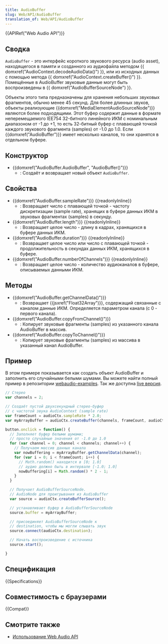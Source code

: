 ```yaml
---
title: AudioBuffer
slug: Web/API/AudioBuffer
translation_of: Web/API/AudioBuffer
---
```


{{APIRef("Web Audio API")}}

## Сводка

`AudioBuffer` - это интерфейс короткого звукового ресурса (audio asset), находящегося в памяти и созданного из аудиофайла методом {{ domxref("AudioContext.decodeAudioData()") }}, или из исходных данных с помощью метода {{ domxref("AudioContext.createBuffer()") }}. Помещённые в AudioBuffer звуковые данные могут быть воспроизведены в {{ domxref("AudioBufferSourceNode") }}.

Объекты этого типа предназначены для хранения небольших звуковых фрагментов, обычно менее 45 секунд. Для более длинных звуков, объекты реализующие {{domxref("MediaElementAudioSourceNode")}} являются более подходящими. Этот буфер содержит данные в формате неперемещаемого IEE754 32-битного линейного ИКМ с номинальным диапазоном от -1 до +1, то есть 32-битный буфер с плавающей точкой каждого звукового фрагмента (samples) от -1.0 до 1.0. Если {{domxref("AudioBuffer")}} имеет несколько каналов, то они хранятся в отдельном буфере.

## Конструктор

- {{domxref("AudioBuffer.AudioBuffer", "AudioBuffer()")}}
  - : Создаёт и возвращает новый объект `AudioBuffer`.

## Свойства

- {{domxref("AudioBuffer.sampleRate")}} {{readonlyInline}}
  - : Возвращает число с плавающей точкой - частоту дискретизации (sample rate), хранящих в буфере данных ИКМ в звуковых фрагментах (samples) в секунду.
- {{domxref("AudioBuffer.length")}} {{readonlyInline}}
  - : Возвращает целое число - длину в кадрах, хранящихся в буфере данных ИКМ.
- {{domxref("AudioBuffer.duration")}} {{readonlyInline}}
  - : Возвращает целое число или число с плавающей точкой - продолжительность в секундах данных ИКМ, хранящихся в буфере.
- {{domxref("AudioBuffer.numberOfChannels")}} {{readonlyInline}}
  - : Возвращает целое число - количество аудиоканалов в буфере, описываемых данными ИКМ.

## Методы

- {{domxref("AudioBuffer.getChannelData()")}}
  - : Возвращает {{jsxref("Float32Array")}}, содержащий связанные с каналом данные ИКМ. Определяется параметром канала (с 0 - первого канала).
- {{domxref("AudioBuffer.copyFromChannel()")}}
  - : Копирует звуковые фрагменты (samples) из указанного канала AudioBuffer в массив.
- {{domxref("AudioBuffer.copyToChannel()")}}
  - : Копирует звуковые фрагменты (samples) из массива в указанный канал AudioBuffer.

## Пример

В этом примере показывается как создать объект AudioBuffer и заполнить его случайными белыми шумами. Вы можете найти полный пример в репозитории [webaudio-examples](https://github.com/mdn/webaudio-examples). Так же доступна [live версия](https://mdn.github.io/webaudio-examples/audio-buffer/).

```js
// Стерео
var channels = 2;

// Создаёт пустой двухсекундный стерео-буфер
// с частотой звука AudioContext (sample rate)
var frameCount = audioCtx.sampleRate * 2.0;
var myArrayBuffer = audioCtx.createBuffer(channels, frameCount, audioCtx.sampleRate);

button.onclick = function() {
  // Заполняет буфер белыми шумами;
  // просто случайные значения от -1.0 до 1.0
  for (var channel = 0; channel < channels; channel++) {
    // Получаем массив данных канала
    var nowBuffering = myArrayBuffer.getChannelData(channel);
    for (var i = 0; i < frameCount; i++) {
      // Math.random() находится в [0; 1.0]
      // аудио должно быть в интервале [-1.0; 1.0]
      nowBuffering[i] = Math.random() * 2 - 1;
    }
  }

  // Получает AudioBufferSourceNode.
  // AudioNode для проигрывания из AudioBuffer
  var source = audioCtx.createBufferSource();

  // устанавливает буфер в AudioBufferSourceNode
  source.buffer = myArrayBuffer;

  // присоединяет AudioBufferSourceNode к
  // destination, чтобы мы могли слышать звук
  source.connect(audioCtx.destination);

  // Начать воспроизведение с источника
  source.start();

}
```

## Спецификация

{{Specifications}}

## Совместимость с браузерами

{{Compat}}

## Смотрите также

- [Использование Web Audio API](/ru/docs/Web/API/Web_Audio_API/Using_Web_Audio_API)
